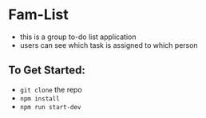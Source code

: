 # Fam-List

- this is a group to-do list application
- users can see which task is assigned to which person

## To Get Started: 
- `git clone` the repo
- `npm install`
- `npm run start-dev`
